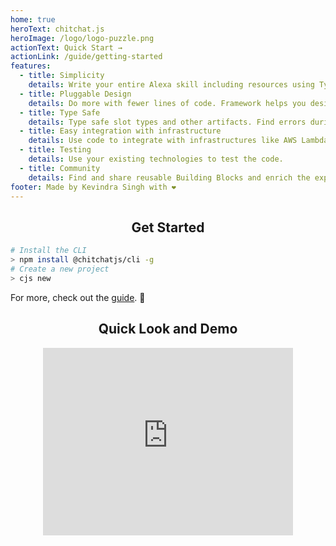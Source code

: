```yaml
---
home: true
heroText: chitchat.js
heroImage: /logo/logo-puzzle.png
actionText: Quick Start →
actionLink: /guide/getting-started
features:
  - title: Simplicity
    details: Write your entire Alexa skill including resources using Typescript or Javascript in a declarative style. Build on what you know already.
  - title: Pluggable Design
    details: Do more with fewer lines of code. Framework helps you design your experience using Building Blocks which automatically generate build artifacts as well as handle your runtime code.
  - title: Type Safe
    details: Type safe slot types and other artifacts. Find errors during compile time instead of runtime.
  - title: Easy integration with infrastructure
    details: Use code to integrate with infrastructures like AWS Lambda, Express server etc.
  - title: Testing
    details: Use your existing technologies to test the code.
  - title: Community
    details: Find and share reusable Building Blocks and enrich the experience even further.
footer: Made by Kevindra Singh with ❤️
---
```


<style >
.column {
  float: left;
  width: 50%;
}

/* Clear floats after the columns */
.row:after {
  content: "";
  display: table;
  clear: both;
}

/* div, iframe {
    width: 100px;
    height: 50px;
    margin: 0 auto;
    background-color: #777;
} */

iframe {
    display: block;
    margin: 0 auto;
    border-style:none;
}
</style>

<h2 align="center">Get Started</h2>

```sh
# Install the CLI
> npm install @chitchatjs/cli -g
# Create a new project
> cjs new
```

For more, check out the [guide](/guide/getting-started). :tada:

<h2 align="center">Quick Look and Demo</h2>

<iframe width="400" align="center" height="300" src="https://www.youtube.com/embed/-1Qwf7E8e-M" frameborder="0" allow="autoplay; encrypted-media" allowfullscreen></iframe>

<br/>
